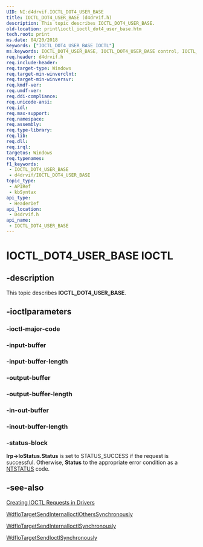 ```yaml
---
UID: NI:d4drvif.IOCTL_DOT4_USER_BASE
title: IOCTL_DOT4_USER_BASE (d4drvif.h)
description: This topic describes IOCTL_DOT4_USER_BASE.
old-location: print\ioctl_ioctl_dot4_user_base.htm
tech.root: print
ms.date: 04/20/2018
keywords: ["IOCTL_DOT4_USER_BASE IOCTL"]
ms.keywords: IOCTL_DOT4_USER_BASE, IOCTL_DOT4_USER_BASE control, IOCTL_DOT4_USER_BASE control code [Print Devices], d4drvif/IOCTL_DOT4_USER_BASE, print.ioctl_ioctl_dot4_user_base
req.header: d4drvif.h
req.include-header: 
req.target-type: Windows
req.target-min-winverclnt: 
req.target-min-winversvr: 
req.kmdf-ver: 
req.umdf-ver: 
req.ddi-compliance: 
req.unicode-ansi: 
req.idl: 
req.max-support: 
req.namespace: 
req.assembly: 
req.type-library: 
req.lib: 
req.dll: 
req.irql: 
targetos: Windows
req.typenames: 
f1_keywords:
 - IOCTL_DOT4_USER_BASE
 - d4drvif/IOCTL_DOT4_USER_BASE
topic_type:
 - APIRef
 - kbSyntax
api_type:
 - HeaderDef
api_location:
 - D4drvif.h
api_name:
 - IOCTL_DOT4_USER_BASE
---
```


# IOCTL_DOT4_USER_BASE IOCTL


## -description

This topic describes <b>IOCTL_DOT4_USER_BASE</b>.

## -ioctlparameters

### -ioctl-major-code

### -input-buffer

### -input-buffer-length

### -output-buffer

### -output-buffer-length

### -in-out-buffer

### -inout-buffer-length

### -status-block

<b>Irp->IoStatus.Status</b> is set to STATUS_SUCCESS if the request is successful. Otherwise, <b>Status</b> to the appropriate error condition as a <a href="/windows-hardware/drivers/kernel/using-ntstatus-values">NTSTATUS</a> code.

## -see-also

<a href="/windows-hardware/drivers/kernel/creating-ioctl-requests-in-drivers">Creating IOCTL Requests in Drivers</a>



<a href="/windows-hardware/drivers/ddi/wdfiotarget/nf-wdfiotarget-wdfiotargetsendinternalioctlotherssynchronously">WdfIoTargetSendInternalIoctlOthersSynchronously</a>



<a href="/windows-hardware/drivers/ddi/wdfiotarget/nf-wdfiotarget-wdfiotargetsendinternalioctlsynchronously">WdfIoTargetSendInternalIoctlSynchronously</a>



<a href="/windows-hardware/drivers/ddi/wdfiotarget/nf-wdfiotarget-wdfiotargetsendioctlsynchronously">WdfIoTargetSendIoctlSynchronously</a>
